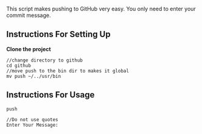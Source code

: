 This script makes pushing to GitHub very easy.
You only need to enter your commit message.


## Instructions For Setting Up

**Clone the project**
```
//change directory to github
cd github
//move push to the bin dir to makes it global
mv push ~/../usr/bin

```

## Instructions For Usage

```
push

//Do not use quotes
Enter Your Message: 


```
